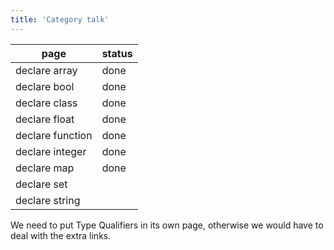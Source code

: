 ```yaml
---
title: 'Category talk'
---
```


page             | status
-----------------|-------
declare array    | done
declare bool     | done
declare class    | done
declare float    | done
declare function | done
declare integer  | done
declare map      | done
declare set      |
declare string   |

We need to put Type Qualifiers in its own page, otherwise we would have to deal
with the extra links.
